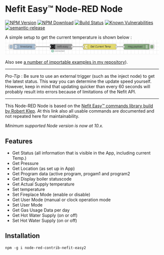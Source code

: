 # Nefit Easy™ Node-RED Node

[![NPM Version](https://img.shields.io/npm/v/node-red-contrib-nefit-easy2)](https://www.npmjs.com/package/node-red-contrib-nefit-easy2)
[![NPM Download](https://img.shields.io/npm/dm/node-red-contrib-nefit-easy2)](https://npmjs.org/package/node-red-contrib-nefit-easy2)
[![Build Status](https://dev.azure.com/raimondb74/Nodered-Nefit-Easy2/_apis/build/status/RaimondB.node-red-contrib-nefit-easy?branchName=master)](https://dev.azure.com/raimondb74/Nodered-Nefit-Easy2/_build/latest?definitionId=2&branchName=master)
[![Known Vulnerabilities](https://snyk.io/test/github/RaimondB/node-red-contrib-nefit-easy/badge.svg?targetFile=package.json)](https://snyk.io/test/github/RaimondB/node-red-contrib-nefit-easy?targetFile=package.json)
[![semantic-release](https://img.shields.io/badge/%20%20%F0%9F%93%A6%F0%9F%9A%80-semantic--release-e10079.svg)](https://github.com/semantic-release/semantic-release)

A simple setup to get the current temperature is shown below :
![alt text](images/nefit-easy-flow.PNG "Example flow")

Also see [a number of importable examples in my repository](https://github.com/RaimondB/node-red-contrib-nefit-easy/tree/master/examples)).

---
*Pro-Tip* : Be sure to use an external trigger (such as the inject node) to get the latest status. This way you can determine the update speed yourself. However, keep in mind that updating quicker than every 60 seconds will probably result into errors because of limitations of the Nefit API.

---

This Node-RED Node is based on the [Nefit Easy™ commands library build by Robert Klep](https://github.com/robertklep/nefit-easy-commands).
At this link also all usable commands are documented and not repeated here for maintainability.

*Minimum supported Node version is now at 10.x.*

## Features

* Get Status (all information that is visible in the App, including current Temp.)
* Get Pressure
* Get Location (as set up in App)
* Get Program data (active program, progam1 and program2
* Get Display boiler statuscode
* Get Actual Supply temperature
* Set temperature
* Set Fireplace Mode (enable or disable)
* Get User Mode (manual or clock operation mode
* Set User Mode
* Get Gas Usage Data per day
* Get Hot Water Supply (on or off)
* Set Hot Water Supply (on or off)

## Installation

```shell
npm -g i node-red-contrib-nefit-easy2
```

